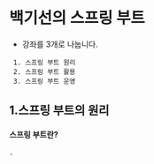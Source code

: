# 백기선의 스프링 부트
 - 강좌를 3개로 나눕니다.
 ```
  1. 스프링 부트 원리
  2. 스프링 부트 활용
  3. 스프링 부트 운영
 ```
 ## 1.스프링 부트의 원리
   #### 스프링 부트란?
    - 
